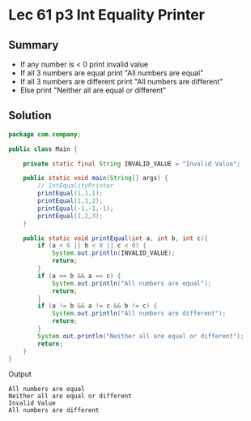 # Lec 61 p3 Int Equality Printer

## Summary
* If any number is < 0 print invalid value
* If all 3 numbers are equal print "All numbers are equal"
* If all 3 numbers are different print "All numbers are different"
* Else print "Neither all are equal or different"

## Solution
```java
package com.company;

public class Main {

    private static final String INVALID_VALUE = "Invalid Value";

    public static void main(String[] args) {
        // IntEqualityPrinter
        printEqual(1,1,1);
        printEqual(1,1,2);
        printEqual(-1,-1,-1);
        printEqual(1,2,3);
    }

    public static void printEqual(int a, int b, int c){
        if (a < 0 || b < 0 || c < 0) {
            System.out.println(INVALID_VALUE);
            return;
        }
        if (a == b && a == c) {
            System.out.println("All numbers are equal");
            return;
        }
        if (a != b && a != c && b != c) {
            System.out.println("All numbers are different");
            return;
        }
        System.out.println("Neither all are equal or different");
        return;
    }
}
```
Output
```
All numbers are equal
Neither all are equal or different
Invalid Value
All numbers are different
```
